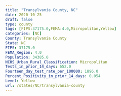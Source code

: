```yaml
---
title: "Transylvania County, NC"
date: 2020-10-25
draft: false
type: county
tags: [FIPS:37175.0,FEMA:4.0,Micropolitan,Yellow]
categories: [NC]
County: Transylvania County
State: NC
FIPS: 37175.0
FEMA_Region: 4.0
Population: 34385.0
NCHS_Urban_Rural_Classification: Micropolitan
Tests_in_prior_14_days: 652.0
Fourteen_day_test_rate_per_100000: 1896.0
Percent_Positivity_in_prior_14_days: 0.054
Level: Yellow
url: /states/NC/transylvania-county
---
```



